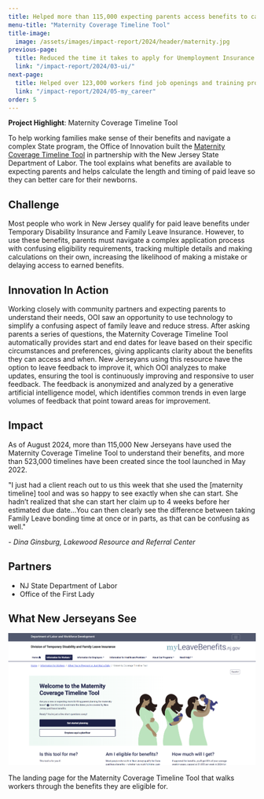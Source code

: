 ```yaml
---
title: Helped more than 115,000 expecting parents access benefits to care for their newborns
menu-title: "Maternity Coverage Timeline Tool"
title-image:
  image: /assets/images/impact-report/2024/header/maternity.jpg
previous-page:
  title: Reduced the time it takes to apply for Unemployment Insurance from nearly 4 hours to less than 25 minutes
  link: "/impact-report/2024/03-ui/"
next-page:
  title: Helped over 123,000 workers find job openings and training programs and explore new careers in New Jersey
  link: "/impact-report/2024/05-my_career"
order: 5
---
```


<div class="usa-alert usa-alert--info usa-alert--no-icon">
    <div class="usa-alert__body">
        <p class="usa-alert__text">
            <strong> Project Highlight</strong>: Maternity Coverage Timeline Tool
        </p>
    </div>

</div>

To help working families make sense of their benefits and navigate a complex State program, the Office of Innovation built the [Maternity Coverage Timeline Tool](https://www.nj.gov/labor/myleavebenefits/worker/maternity/timeline-welcome.shtml) in partnership with the New Jersey State Department of Labor. The tool explains what benefits are available to expecting parents and helps calculate the length and timing of paid leave so they can better care for their newborns.

## Challenge

Most people who work in New Jersey qualify for paid leave benefits under Temporary Disability Insurance and Family Leave Insurance. However, to use these benefits, parents must navigate a complex application process with confusing eligibility requirements, tracking multiple details and making calculations on their own, increasing the likelihood of making a mistake or delaying access to earned benefits.

## Innovation In Action

Working closely with community partners and expecting parents to understand their needs, OOI saw an opportunity to use technology to simplify a confusing aspect of family leave and reduce stress. After asking parents a series of questions, the Maternity Coverage Timeline Tool automatically provides start and end dates for leave based on their specific circumstances and preferences, giving applicants clarity about the benefits they can access and when. New Jerseyans using this resource have the option to leave feedback to improve it, which OOI analyzes to make updates, ensuring the tool is continuously improving and responsive to user feedback. The feedback is anonymized and analyzed by a generative artificial intelligence model, which identifies common trends in even large volumes of feedback that point toward areas for improvement.

## Impact

As of August 2024, more than 115,000 New Jerseyans have used the Maternity Coverage Timeline Tool to understand their benefits, and more than 523,000 timelines have been created since the tool launched in May 2022.

<div class="usa-alert usa-alert--info usa-alert--no-icon">
  <div class="usa-alert__body">
    <p class="usa-alert__text">
      "I just had a client reach out to us this week that she used the [maternity timeline] tool and was so happy to see exactly when she can start. She hadn’t realized that she can start her claim up to 4 weeks before her estimated due date…You can then clearly see the difference between taking Family Leave bonding time at once or in parts, as that can be confusing as well."
    </p>
    <p>
    - <em>Dina Ginsburg, Lakewood Resource and Referral Center</em>
    </p>
  </div>
</div>

## Partners

- NJ State Department of Labor
- Office of the First Lady

## What New Jerseyans See

<img
  src="/assets/images/impact-report/2024/examples/maternity.png"
  alt=""
  class="padding-4"
/>

The landing page for the Maternity Coverage Timeline Tool that walks workers through the benefits they are eligible for.
